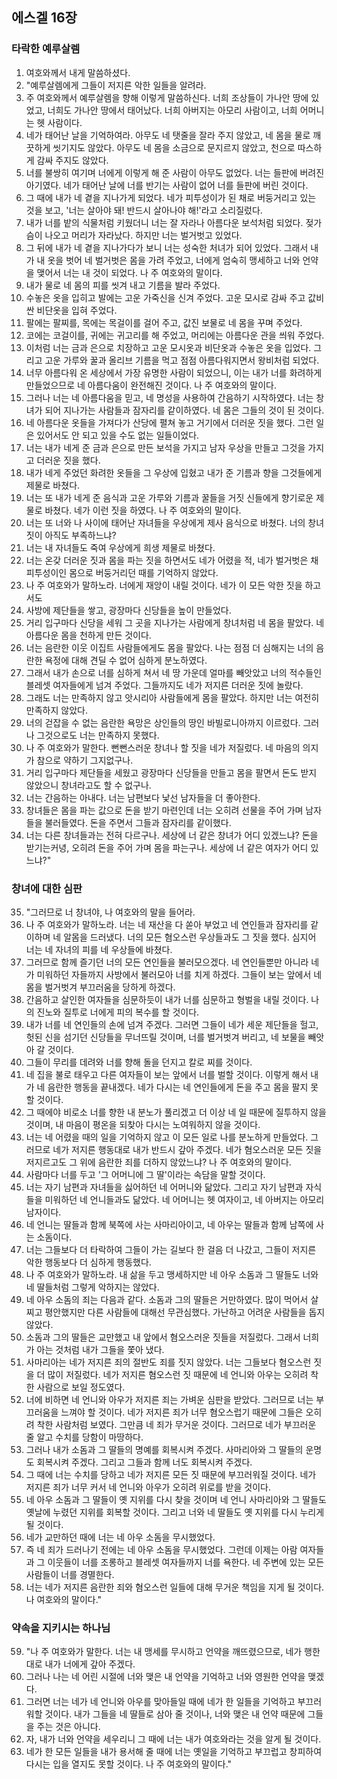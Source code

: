 ## 에스겔 16장

### 타락한 예루살렘
1. 여호와께서 내게 말씀하셨다.
2. "예루살렘에게 그들이 저지른 악한 일들을 알려라.
3. 주 여호와께서 예루살렘을 향해 이렇게 말씀하신다. 너희 조상들이 가나안 땅에 있었고, 너희도 가나안 땅에서 태어났다. 너희 아버지는 아모리 사람이고, 너희 어머니는 헷 사람이다.
4. 네가 태어난 날을 기억하여라. 아무도 네 탯줄을 잘라 주지 않았고, 네 몸을 물로 깨끗하게 씻기지도 않았다. 아무도 네 몸을 소금으로 문지르지 않았고, 천으로 따스하게 감싸 주지도 않았다.
5. 너를 불쌍히 여기며 너에게 이렇게 해 준 사람이 아무도 없었다. 너는 들판에 버려진 아기였다. 네가 태어난 날에 너를 반기는 사람이 없어 너를 들판에 버린 것이다.
6. 그 때에 내가 네 곁을 지나가게 되었다. 네가 피투성이가 된 채로 버둥거리고 있는 것을 보고, '너는 살아야 돼! 반드시 살아나야 해!'라고 소리질렀다.
7. 내가 너를 밭의 식물처럼 키웠더니 너는 잘 자라나 아름다운 보석처럼 되었다. 젖가슴이 나오고 머리가 자라났다. 하지만 너는 벌거벗고 있었다.
8. 그 뒤에 내가 네 곁을 지나가다가 보니 너는 성숙한 처녀가 되어 있었다. 그래서 내가 내 옷을 벗어 네 벌거벗은 몸을 가려 주었고, 너에게 엄숙히 맹세하고 너와 언약을 맺어서 너는 내 것이 되었다. 나 주 여호와의 말이다.
9. 내가 물로 네 몸의 피를 씻겨 내고 기름을 발라 주었다.
10. 수놓은 옷을 입히고 발에는 고운 가죽신을 신겨 주었다. 고운 모시로 감싸 주고 값비싼 비단옷을 입혀 주었다.
11. 팔에는 팔찌를, 목에는 목걸이를 걸어 주고, 값진 보물로 네 몸을 꾸며 주었다.
12. 코에는 코걸이를, 귀에는 귀고리를 해 주었고, 머리에는 아름다운 관을 씌워 주었다.
13. 이처럼 너는 금과 은으로 치장하고 고운 모시옷과 비단옷과 수놓은 옷을 입었다. 그리고 고운 가루와 꿀과 올리브 기름을 먹고 점점 아름다워지면서 왕비처럼 되었다.
14. 너무 아름다워 온 세상에서 가장 유명한 사람이 되었으니, 이는 내가 너를 화려하게 만들었으므로 네 아름다움이 완전해진 것이다. 나 주 여호와의 말이다.
15. 그러나 너는 네 아름다움을 믿고, 네 명성을 사용하여 간음하기 시작하였다. 너는 창녀가 되어 지나가는 사람들과 잠자리를 같이하였다. 네 몸은 그들의 것이 된 것이다.
16. 네 아름다운 옷들을 가져다가 산당에 펼쳐 놓고 거기에서 더러운 짓을 했다. 그런 일은 있어서도 안 되고 있을 수도 없는 일들이었다.
17. 너는 내가 네게 준 금과 은으로 만든 보석을 가지고 남자 우상을 만들고 그것을 가지고 더러운 짓을 했다.
18. 내가 네게 주었던 화려한 옷들을 그 우상에 입혔고 내가 준 기름과 향을 그것들에게 제물로 바쳤다.
19. 너는 또 내가 네게 준 음식과 고운 가루와 기름과 꿀들을 거짓 신들에게 향기로운 제물로 바쳤다. 네가 이런 짓을 하였다. 나 주 여호와의 말이다.
20. 너는 또 너와 나 사이에 태어난 자녀들을 우상에게 제사 음식으로 바쳤다. 너의 창녀 짓이 아직도 부족하느냐?
21. 너는 내 자녀들도 죽여 우상에게 희생 제물로 바쳤다.
22. 너는 온갖 더러운 짓과 몸을 파는 짓을 하면서도 네가 어렸을 적, 네가 벌거벗은 채 피투성이인 몸으로 버둥거리던 때를 기억하지 않았다.
23. 나 주 여호와가 말하노라. 너에게 재앙이 내릴 것이다. 네가 이 모든 악한 짓을 하고서도
24. 사방에 제단들을 쌓고, 광장마다 신당들을 높이 만들었다.
25. 거리 입구마다 신당을 세워 그 곳을 지나가는 사람에게 창녀처럼 네 몸을 팔았다. 네 아름다운 몸을 천하게 만든 것이다.
26. 너는 음란한 이웃 이집트 사람들에게도 몸을 팔았다. 나는 점점 더 심해지는 너의 음란한 욕정에 대해 견딜 수 없어 심하게 분노하였다.
27. 그래서 내가 손으로 너를 심하게 쳐서 네 땅 가운데 얼마를 빼앗았고 너의 적수들인 블레셋 여자들에게 넘겨 주었다. 그들까지도 네가 저지른 더러운 짓에 놀랐다.
28. 그래도 너는 만족하지 않고 앗시리아 사람들에게 몸을 팔았다. 하지만 너는 여전히 만족하지 않았다.
29. 너의 걷잡을 수 없는 음란한 욕망은 상인들의 땅인 바빌로니아까지 이르렀다. 그러나 그것으로도 너는 만족하지 못했다.
30. 나 주 여호와가 말한다. 뻔뻔스러운 창녀나 할 짓을 네가 저질렀다. 네 마음의 의지가 참으로 약하기 그지없구나.
31. 거리 입구마다 제단들을 세웠고 광장마다 신당들을 만들고 몸을 팔면서 돈도 받지 않았으니 창녀라고도 할 수 없구나.
32. 너는 간음하는 아내다. 너는 남편보다 낯선 남자들을 더 좋아한다.
33. 창녀들은 몸을 파는 값으로 돈을 받기 마련인데 너는 오히려 선물을 주어 가며 남자들을 불러들였다. 돈을 주면서 그들과 잠자리를 같이했다.
34. 너는 다른 창녀들과는 전혀 다르구나. 세상에 너 같은 창녀가 어디 있겠느냐? 돈을 받기는커녕, 오히려 돈을 주어 가며 몸을 파는구나. 세상에 너 같은 여자가 어디 있느냐?"
### 창녀에 대한 심판
35. "그러므로 너 창녀야, 나 여호와의 말을 들어라.
36. 나 주 여호와가 말하노라. 너는 네 재산을 다 쏟아 부었고 네 연인들과 잠자리를 같이하며 네 알몸을 드러냈다. 너의 모든 혐오스런 우상들과도 그 짓을 했다. 심지어 너는 네 자녀의 피를 네 우상들에 바쳤다.
37. 그러므로 함께 즐기던 너의 모든 연인들을 불러모으겠다. 네 연인들뿐만 아니라 네가 미워하던 자들까지 사방에서 불러모아 너를 치게 하겠다. 그들이 보는 앞에서 네 몸을 벌거벗겨 부끄러움을 당하게 하겠다.
38. 간음하고 살인한 여자들을 심문하듯이 내가 너를 심문하고 형벌을 내릴 것이다. 나의 진노와 질투로 너에게 피의 복수를 할 것이다.
39. 내가 너를 네 연인들의 손에 넘겨 주겠다. 그러면 그들이 네가 세운 제단들을 헐고, 헛된 신을 섬기던 신당들을 무너뜨릴 것이며, 너를 벌거벗겨 버리고, 네 보물을 빼앗아 갈 것이다.
40. 그들이 무리를 데려와 너를 향해 돌을 던지고 칼로 찌를 것이다.
41. 네 집을 불로 태우고 다른 여자들이 보는 앞에서 너를 벌할 것이다. 이렇게 해서 내가 네 음란한 행동을 끝내겠다. 네가 다시는 네 연인들에게 돈을 주고 몸을 팔지 못할 것이다.
42. 그 때에야 비로소 너를 향한 내 분노가 풀리겠고 더 이상 네 일 때문에 질투하지 않을 것이며, 내 마음이 평온을 되찾아 다시는 노여워하지 않을 것이다.
43. 너는 네 어렸을 때의 일을 기억하지 않고 이 모든 일로 나를 분노하게 만들었다. 그러므로 네가 저지른 행동대로 내가 반드시 갚아 주겠다. 네가 혐오스러운 모든 짓을 저지르고도 그 위에 음란한 죄를 더하지 않았느냐? 나 주 여호와의 말이다.
44. 사람마다 너를 두고 '그 어머니에 그 딸'이라는 속담을 말할 것이다.
45. 너는 자기 남편과 자녀들을 싫어하던 네 어머니와 닮았다. 그리고 자기 남편과 자식들을 미워하던 네 언니들과도 닮았다. 네 어머니는 헷 여자이고, 네 아버지는 아모리 남자이다.
46. 네 언니는 딸들과 함께 북쪽에 사는 사마리아이고, 네 아우는 딸들과 함께 남쪽에 사는 소돔이다.
47. 너는 그들보다 더 타락하여 그들이 가는 길보다 한 걸음 더 나갔고, 그들이 저지른 악한 행동보다 더 심하게 행동했다.
48. 나 주 여호와가 말하노라. 내 삶을 두고 맹세하지만 네 아우 소돔과 그 딸들도 너와 네 딸들처럼 그렇게 악하지는 않았다.
49. 네 아우 소돔의 죄는 다음과 같다. 소돔과 그의 딸들은 거만하였다. 많이 먹어서 살찌고 평안했지만 다른 사람들에 대해선 무관심했다. 가난하고 어려운 사람들을 돕지 않았다.
50. 소돔과 그의 딸들은 교만했고 내 앞에서 혐오스러운 짓들을 저질렀다. 그래서 너희가 아는 것처럼 내가 그들을 쫓아 냈다.
51. 사마리아는 네가 저지른 죄의 절반도 죄를 짓지 않았다. 너는 그들보다 혐오스런 짓을 더 많이 저질렀다. 네가 저지른 혐오스런 짓 때문에 네 언니와 아우는 오히려 착한 사람으로 보일 정도였다.
52. 너에 비하면 네 언니와 아우가 저지른 죄는 가벼운 심판을 받았다. 그러므로 너는 부끄러움을 느껴야 할 것이다. 네가 저지른 죄가 너무 혐오스럽기 때문에 그들은 오히려 착한 사람처럼 보였다. 그만큼 네 죄가 무거운 것이다. 그러므로 네가 부끄러운 줄 알고 수치를 당함이 마땅하다.
53. 그러나 내가 소돔과 그 딸들의 명예를 회복시켜 주겠다. 사마리아와 그 딸들의 운명도 회복시켜 주겠다. 그리고 그들과 함께 너도 회복시켜 주겠다.
54. 그 때에 너는 수치를 당하고 네가 저지른 모든 짓 때문에 부끄러워질 것이다. 네가 저지른 죄가 너무 커서 네 언니와 아우가 오히려 위로를 받을 것이다.
55. 네 아우 소돔과 그 딸들이 옛 지위를 다시 찾을 것이며 네 언니 사마리아와 그 딸들도 옛날에 누렸던 지위를 회복할 것이다. 그리고 너와 네 딸들도 옛 지위를 다시 누리게 될 것이다.
56. 네가 교만하던 때에 너는 네 아우 소돔을 무시했었다.
57. 즉 네 죄가 드러나기 전에는 네 아우 소돔을 무시했었다. 그런데 이제는 아람 여자들과 그 이웃들이 너를 조롱하고 블레셋 여자들까지 너를 욕한다. 네 주변에 있는 모든 사람들이 너를 경멸한다.
58. 너는 네가 저지른 음란한 죄와 혐오스런 일들에 대해 무거운 책임을 지게 될 것이다. 나 여호와의 말이다."
### 약속을 지키시는 하나님
59. "나 주 여호와가 말한다. 너는 내 맹세를 무시하고 언약을 깨뜨렸으므로, 네가 행한 대로 내가 너에게 갚아 주겠다.
60. 그러나 나는 네 어린 시절에 너와 맺은 내 언약을 기억하고 너와 영원한 언약을 맺겠다.
61. 그러면 너는 네가 네 언니와 아우를 맞아들일 때에 네가 한 일들을 기억하고 부끄러워할 것이다. 내가 그들을 네 딸들로 삼아 줄 것이나, 너와 맺은 내 언약 때문에 그들을 주는 것은 아니다.
62. 자, 내가 너와 언약을 세우리니 그 때에 너는 내가 여호와라는 것을 알게 될 것이다.
63. 네가 한 모든 일들을 내가 용서해 줄 때에 너는 옛일을 기억하고 부끄럽고 창피하여 다시는 입을 열지도 못할 것이다. 나 주 여호와의 말이다."